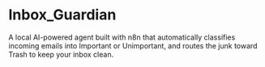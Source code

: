 # Inbox_Guardian
A local AI-powered agent built with n8n that automatically classifies incoming emails into Important or Unimportant, and routes the junk toward Trash to keep your inbox clean.
